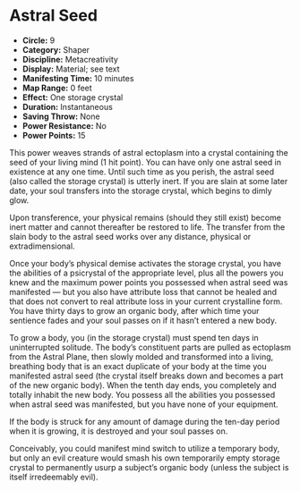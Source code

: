 # Astral Seed

- **Circle:** 9
- **Category:** Shaper
- **Discipline:** Metacreativity
- **Display:** Material; see text
- **Manifesting Time:** 10 minutes
- **Map Range:** 0 feet
- **Effect:** One storage crystal
- **Duration:** Instantaneous
- **Saving Throw:** None
- **Power Resistance:** No
- **Power Points:** 15

This power weaves strands of astral ectoplasm into a crystal containing the seed of your living mind (1 hit point). You can have only one astral seed in existence at any one time. Until such time as you perish, the astral seed (also called the storage crystal) is utterly inert. If you are slain at some later date, your soul transfers into the storage crystal, which begins to dimly glow.

Upon transference, your physical remains (should they still exist) become inert matter and cannot thereafter be restored to life. The transfer from the slain body to the astral seed works over any distance, physical or extradimensional.

Once your body’s physical demise activates the storage crystal, you have the abilities of a psicrystal of the appropriate level, plus all the powers you knew and the maximum power points you possessed when astral seed was manifested — but you also have attribute loss that cannot be healed and that does not convert to real attribute loss in your current crystalline form. You have thirty days to grow an organic body, after which time your sentience fades and your soul passes on if it hasn’t entered a new body.

To grow a body, you (in the storage crystal) must spend ten days in uninterrupted solitude. The body’s constituent parts are pulled as ectoplasm from the Astral Plane, then slowly molded and transformed into a living, breathing body that is an exact duplicate of your body at the time you manifested astral seed (the crystal itself breaks down and becomes a part of the new organic body). When the tenth day ends, you completely and totally inhabit the new body. You possess all the abilities you possessed when astral seed was manifested, but you have none of your equipment.

If the body is struck for any amount of damage during the ten-day period when it is growing, it is destroyed and your soul passes on.

Conceivably, you could manifest mind switch to utilize a temporary body, but only an evil creature would smash his own temporarily empty storage crystal to permanently usurp a subject’s organic body (unless the subject is itself irredeemably evil).
